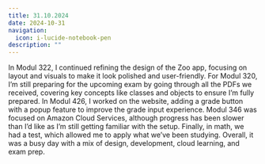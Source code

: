 ```yaml
---
title: 31.10.2024
date: 2024-10-31
navigation:
  icon: i-lucide-notebook-pen
description: ""
---
```


In Modul 322, I continued refining the design of the Zoo app, focusing on layout and visuals to make it look polished and user-friendly. For Modul 320, I’m still preparing for the upcoming exam by going through all the PDFs we received, covering key concepts like classes and objects to ensure I’m fully prepared. In Modul 426, I worked on the website, adding a grade button with a popup feature to improve the grade input experience. Modul 346 was focused on Amazon Cloud Services, although progress has been slower than I’d like as I’m still getting familiar with the setup. Finally, in math, we had a test, which allowed me to apply what we’ve been studying. Overall, it was a busy day with a mix of design, development, cloud learning, and exam prep.


